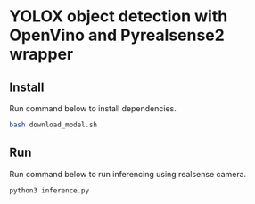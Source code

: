 # YOLOX object detection with OpenVino and Pyrealsense2 wrapper

## Install
Run command below to install dependencies.
```bash
bash download_model.sh
```

## Run
Run command below to run inferencing using realsense camera.
```bash
python3 inference.py
```
